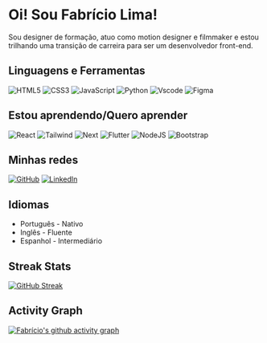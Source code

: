 # Oi! Sou Fabrício Lima!
Sou designer de formação, atuo como motion designer e filmmaker e estou trilhando uma transição de carreira para ser um desenvolvedor front-end.


## Linguagens e Ferramentas
![HTML5](https://img.shields.io/badge/HTML5-E34F26?style=for-the-badge&logo=html5&logoColor=white) ![CSS3](https://img.shields.io/badge/CSS3-1572B6?style=for-the-badge&logo=css3&logoColor=white) ![JavaScript](https://img.shields.io/badge/JavaScript-F7DF1E?style=for-the-badge&logo=javascript&logoColor=black) ![Python](https://img.shields.io/badge/python-3670A0?style=for-the-badge&logo=python&logoColor=ffdd54) ![Vscode](https://img.shields.io/badge/Vscode-007ACC?style=for-the-badge&logo=visual-studio-code&logoColor=white) ![Figma](https://img.shields.io/badge/Figma-696969?style=for-the-badge&logo=figma&logoColor=figma)



## Estou aprendendo/Quero aprender
![React](https://img.shields.io/badge/React-20232A?style=for-the-badge&logo=react&logoColor=61DAFB) ![Tailwind](https://img.shields.io/badge/tailwindcss-%2338B2AC.svg?style=for-the-badge&logo=tailwind-css&logoColor=white) ![Next](https://img.shields.io/badge/Next-black?style=for-the-badge&logo=next.js&logoColor=white) ![Flutter](https://img.shields.io/badge/Flutter-02569B?style=for-the-badge&logo=flutter&logoColor=white) ![NodeJS](https://img.shields.io/badge/node.js-6DA55F?style=for-the-badge&logo=node.js&logoColor=white) ![Bootstrap](https://img.shields.io/badge/Bootstrap-563D7C?style=for-the-badge&logo=bootstrap&logoColor=white) 


## Minhas redes
[![GitHub](https://img.shields.io/badge/GitHub-100000?style=for-the-badge&logo=github&logoColor=white)](https://github.com/flima04) [![LinkedIn](https://img.shields.io/badge/LinkedIn-0077B5?style=for-the-badge&logo=linkedin&logoColor=white)](https://www.linkedin.com/in/-fabricio-lima/)

## Idiomas
- Português - Nativo
- Inglês - Fluente
- Espanhol - Intermediário




## Streak Stats
[![GitHub Streak](https://streak-stats.demolab.com/?user=flima04&theme=tokyonight&background=000&border=30A3DC&dates=FFF)](https://git.io/streak-stats)

## Activity Graph
[![Fabrício's github activity graph](https://github-readme-activity-graph.vercel.app/graph?username=flima04&theme=tokyo-night)](https://github.com/ashutosh00710/github-readme-activity-graph)
